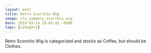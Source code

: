 ```yaml
---
layout: post
title: Retro Scorchio Wig
image: clo_summery_scorchio_wig
date: 2019-03-14 19:03:42 -0500
tags: [category]
---
```


Retro Scorchio Wig is categorized and stocks as Coffee, but should be Clothes.
